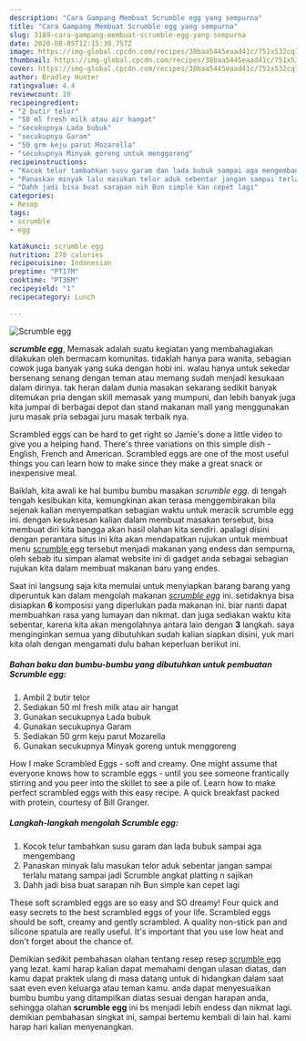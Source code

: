 ```yaml
---
description: "Cara Gampang Membuat Scrumble egg yang sempurna"
title: "Cara Gampang Membuat Scrumble egg yang sempurna"
slug: 3189-cara-gampang-membuat-scrumble-egg-yang-sempurna
date: 2020-08-05T12:15:30.757Z
image: https://img-global.cpcdn.com/recipes/38baa5445eaad41c/751x532cq70/scrumble-egg-foto-resep-utama.jpg
thumbnail: https://img-global.cpcdn.com/recipes/38baa5445eaad41c/751x532cq70/scrumble-egg-foto-resep-utama.jpg
cover: https://img-global.cpcdn.com/recipes/38baa5445eaad41c/751x532cq70/scrumble-egg-foto-resep-utama.jpg
author: Bradley Hunter
ratingvalue: 4.4
reviewcount: 10
recipeingredient:
- "2 butir telor"
- "50 ml fresh milk atau air hangat"
- "secukupnya Lada bubuk"
- "secukupnya Garam"
- "50 grm keju parut Mozarella"
- "secukupnya Minyak goreng untuk menggoreng"
recipeinstructions:
- "Kocok telur tambahkan susu garam dan lada bubuk sampai aga mengembang"
- "Panaskan minyak lalu masukan telor aduk sebentar jangan sampai terlalu matang sampai jadi Scrumble angkat platting n sajikan"
- "Dahh jadi bisa buat sarapan nih Bun simple kan cepet lagi"
categories:
- Resep
tags:
- scrumble
- egg

katakunci: scrumble egg 
nutrition: 278 calories
recipecuisine: Indonesian
preptime: "PT17M"
cooktime: "PT36M"
recipeyield: "1"
recipecategory: Lunch

---
```



![Scrumble egg](https://img-global.cpcdn.com/recipes/38baa5445eaad41c/751x532cq70/scrumble-egg-foto-resep-utama.jpg)

<b><i>scrumble egg</i></b>, Memasak adalah suatu kegiatan yang membahagiakan dilakukan oleh bermacam komunitas. tidaklah hanya para wanita, sebagian cowok juga banyak yang suka dengan hobi ini. walau hanya untuk sekedar bersenang senang dengan teman atau memang sudah menjadi kesukaan dalam dirinya. tak heran dalam dunia masakan sekarang sedikit banyak ditemukan pria dengan skill memasak yang mumpuni, dan lebih banyak juga kita jumpai di berbagai depot dan stand makanan mall yang menggunakan juru masak pria sebagai juru masak terbaik nya.

Scrambled eggs can be hard to get right so Jamie&#39;s done a little video to give you a helping hand. There&#39;s three variations on this simple dish - English, French and American. Scrambled eggs are one of the most useful things you can learn how to make since they make a great snack or inexpensive meal.

Baiklah, kita awali ke hal bumbu bumbu masakan <i>scrumble egg</i>. di tengah tengah kesibukan kita, kemungkinan akan terasa menggembirakan bila sejenak kalian menyempatkan sebagian waktu untuk meracik scrumble egg ini. dengan kesuksesan kalian dalam membuat masakan tersebut, bisa membuat diri kita bangga akan hasil olahan kita sendiri. apalagi disini dengan perantara situs ini kita akan mendapatkan rujukan untuk membuat menu <u>scrumble egg</u> tersebut menjadi makanan yang endess dan sempurna, oleh sebab itu simpan alamat website ini di gadget anda sebagai sebagian rujukan kita dalam membuat makanan baru yang endes.


Saat ini langsung saja kita memulai untuk menyiapkan barang barang yang diperuntuk kan dalam mengolah makanan <u><i>scrumble egg</i></u> ini. setidaknya bisa disiapkan <b>6</b> komposisi yang diperlukan pada makanan ini. biar nanti dapat membuahkan rasa yang lumayan dan nikmat. dan juga sediakan waktu kita sebentar, karena kita akan mengolahnya antara lain dengan <b>3</b> langkah. saya menginginkan semua yang dibutuhkan sudah kalian siapkan disini, yuk mari kita olah dengan mengamati dulu bahan keperluan berikut ini.

<!--inarticleads1-->

##### Bahan baku dan bumbu-bumbu yang dibutuhkan untuk pembuatan Scrumble egg:

1. Ambil 2 butir telor
1. Sediakan 50 ml fresh milk atau air hangat
1. Gunakan secukupnya Lada bubuk
1. Gunakan secukupnya Garam
1. Sediakan 50 grm keju parut Mozarella
1. Gunakan secukupnya Minyak goreng untuk menggoreng


How I make Scrambled Eggs - soft and creamy. One might assume that everyone knows how to scramble eggs - until you see someone frantically stirring and you peer into the skillet to see a pile of. Learn how to make perfect scrambled eggs with this easy recipe. A quick breakfast packed with protein, courtesy of Bill Granger. 

<!--inarticleads2-->

##### Langkah-langkah mengolah Scrumble egg:

1. Kocok telur tambahkan susu garam dan lada bubuk sampai aga mengembang
1. Panaskan minyak lalu masukan telor aduk sebentar jangan sampai terlalu matang sampai jadi Scrumble angkat platting n sajikan
1. Dahh jadi bisa buat sarapan nih Bun simple kan cepet lagi


These soft scrambled eggs are so easy and SO dreamy! Four quick and easy secrets to the best scrambled eggs of your life. Scrambled eggs should be soft, creamy and gently scrambled. A quality non-stick pan and silicone spatula are really useful. It&#39;s important that you use low heat and don&#39;t forget about the chance of. 

Demikian sedikit pembahasan olahan tentang resep resep <u>scrumble egg</u> yang lezat. kami harap kalian dapat memahami dengan ulasan diatas, dan kamu dapat praktek ulang di masa datang untuk di hidangkan dalam saat saat even even keluarga atau teman kamu. anda dapat menyesuaikan bumbu bumbu yang ditampilkan diatas sesuai dengan harapan anda, sehingga olahan <b>scrumble egg</b> ini bs menjadi lebih endess dan nikmat lagi. demikian pembahasan singkat ini, sampai bertemu kembali di lain hal. kami harap hari kalian menyenangkan.
